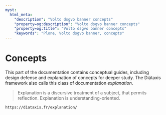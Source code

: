 ```yaml
---
myst:
  html_meta:
    "description": "Volto dsgvo banner concepts"
    "property=og:description": "Volto dsgvo banner concepts"
    "property=og:title": "Volto dsgvo banner concepts"
    "keywords": "Plone, Volto dsgvo banner, concepts"
---
```


# Concepts

This part of the documentation contains conceptual guides, including design defense and explanation of concepts for deeper study.
The Diátaxis framework also calls this class of documentation _explanation_.

> Explanation is a discursive treatment of a subject, that permits reflection.
> Explanation is understanding-oriented.

```{seealso}
https://diataxis.fr/explanation/
```
